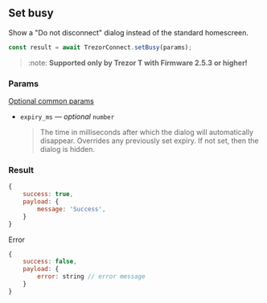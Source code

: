 ## Set busy

Show a "Do not disconnect" dialog instead of the standard homescreen.

```javascript
const result = await TrezorConnect.setBusy(params);
```

> :note: **Supported only by Trezor T with Firmware 2.5.3 or higher!**

### Params

[Optional common params](commonParams.md)

-   `expiry_ms` — _optional_ `number`
    > The time in milliseconds after which the dialog will automatically disappear. Overrides any previously set expiry. If not set, then the dialog is hidden.

### Result

```javascript
{
    success: true,
    payload: {
        message: 'Success',
    }
}

```

Error

```javascript
{
    success: false,
    payload: {
        error: string // error message
    }
}
```
